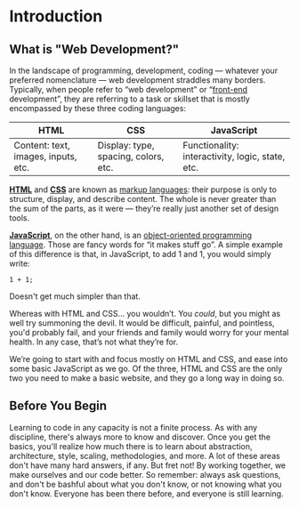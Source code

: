 # Introduction

## What is "Web Development?"
In the landscape of programming, development, coding — whatever your preferred nomenclature — web development straddles many borders. Typically, when people refer to “web development” or “[front-end](/references/#front-end) development”, they are referring to a task or skillset that is mostly encompassed by these three coding languages:

| HTML | CSS | JavaScript |
| --- | --- | --- |
| Content: text, images, inputs, etc. | Display: type, spacing, colors, etc. | Functionality: interactivity, logic, state, etc. |

**[HTML](/references/#html)** and **[CSS](/references/#css)** are known as [markup languages](/references/#markup): their purpose is only to structure, display, and describe content. The whole is never greater than the sum of the parts, as it were — they’re really just another set of design tools. 

**[JavaScript](/references/#javascript)**, on the other hand, is an [object-oriented programming language](/references/#object-oriented-programming). Those are fancy words for “it makes stuff go”. A simple example of this difference is that, in JavaScript, to add 1 and 1, you would simply write:

```JS
1 + 1;
```

Doesn't get much simpler than that.

Whereas with HTML and CSS… you wouldn’t. You _could_, but you might as well try summoning the devil. It would be difficult, painful, and pointless, you'd probably fail, and your friends and family would worry for your mental health. In any case, that’s not what they’re for.

We’re going to start with and focus mostly on HTML and CSS, and ease into some basic JavaScript as we go. Of the three, HTML and CSS are the only two you need to make a basic website, and they go a long way in doing so.

## Before You Begin
Learning to code in any capacity is not a finite process. As with any discipline, there's always more to know and discover. Once you get the basics, you'll realize how much there is to learn about abstraction, architecture, style, scaling, methodologies, and more. A lot of these areas don't have many hard answers, if any. But fret not! By working together, we make ourselves and our code better. So remember: always ask questions, and don't be bashful about what you don't know, or not knowing what you don't know. Everyone has been there before, and everyone is still learning.